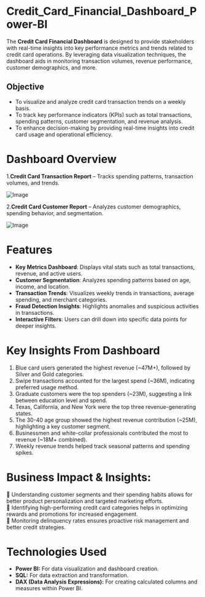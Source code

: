 # Credit_Card_Financial_Dashboard_Power-BI
The **Credit Card Financial Dashboard** is designed to provide stakeholders with real-time insights into key performance metrics and trends related to credit card operations. By leveraging data visualization techniques, the dashboard aids in monitoring transaction volumes, revenue performance, customer demographics, and more.

## Objective
* To visualize and analyze credit card transaction trends on a weekly basis.
* To track key performance indicators (KPIs) such as total transactions, spending patterns, customer segmentation, and revenue analysis.
* To enhance decision-making by providing real-time insights into credit card usage and operational efficiency.

# Dashboard Overview

1.**Credit Card Transaction Report** – Tracks spending patterns, transaction volumes, and trends.

![Image](https://github.com/user-attachments/assets/cb2df84e-197b-40ef-b71a-4e8254f517f8)

2.**Credit Card Customer Report** – Analyzes customer demographics, spending behavior, and segmentation.

![Image](https://github.com/user-attachments/assets/adbd27a7-d80b-44d5-8b24-a5e52a7c75f9)

# Features
* **Key Metrics Dashboard**: Displays vital stats such as total transactions, revenue, and active users.
* **Customer Segmentation**: Analyzes spending patterns based on age, income, and location.
* **Transaction Trends**: Visualizes weekly trends in transactions, average spending, and merchant categories.
* **Fraud Detection Insights**: Highlights anomalies and suspicious activities in transactions.
* **Interactive Filters**: Users can drill down into specific data points for deeper insights.

# Key Insights From Dashboard 
1. Blue card users generated the highest revenue (~47M+), followed by Silver and Gold categories. <br />
2. Swipe transactions accounted for the largest spend (~36M), indicating preferred usage method. <br />
3. Graduate customers were the top spenders (~23M), suggesting a link between education level and spend. <br />
4. Texas, California, and New York were the top three revenue-generating states. <br />
5. The 30-40 age group showed the highest revenue contribution (~25M), highlighting a key customer segment. <br />
6. Businessmen and white-collar professionals contributed the most to revenue (~18M+ combined). <br />
7. Weekly revenue trends helped track seasonal patterns and spending spikes. <br />

# Business Impact & Insights:
🔹 Understanding customer segments and their spending habits allows for better product personalization and targeted marketing efforts. <br />
🔹 Identifying high-performing credit card categories helps in optimizing rewards and promotions for increased engagement. <br />
🔹 Monitoring delinquency rates ensures proactive risk management and better credit strategies. <br />

# Technologies Used
* **Power BI:** For data visualization and dashboard creation.<br />
* **SQL:** For data extraction and transformation.<br />
* **DAX (Data Analysis Expressions):** For creating calculated columns and measures within Power BI.<br />

